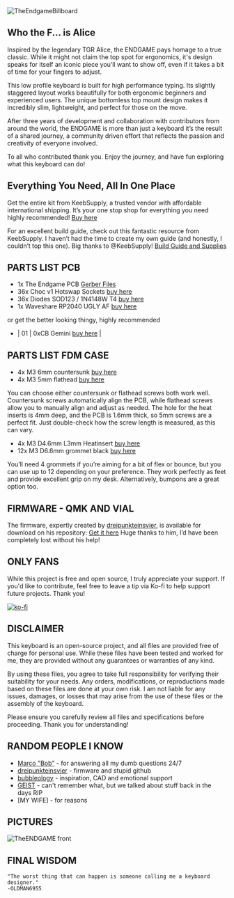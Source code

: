 <img src="https://github.com/OldMan6955/TheEndgame2024/blob/main/004%20IMAGES/TheEndgameBillboard.jpg" alt="TheEndgameBillboard">





## Who the F... is Alice ##


Inspired by the legendary TGR Alice, the ENDGAME pays homage to a true classic. While it might not claim the top spot for ergonomics, it's design speaks for itself an iconic piece you’ll want to show off, even if it takes a bit of time for your fingers to adjust.

This low profile keyboard is built for high performance typing. Its slightly staggered layout works beautifully for both ergonomic beginners and experienced users. The unique bottomless top mount design makes it incredibly slim, lightweight, and perfect for those on the move.

After three years of development and collaboration with contributors from around the world, the ENDGAME is more than just a keyboard it’s the result of a shared journey, a community driven effort that reflects the passion and creativity of everyone involved.

To all who contributed thank you. Enjoy the journey, and have fun exploring what this keyboard can do!





## Everything You Need, All In One Place ##

Get the entire kit from KeebSupply, a trusted vendor with affordable international shipping. It’s your one stop shop for everything you need highly recommended! [Buy here](https://keeb.supply/products/endgame) 

For an excellent build guide, check out this fantastic resource from KeebSupply. I haven’t had the time to create my own guide (and honestly, I couldn’t top this one). Big thanks to @KeebSupply! [Build Guide and Supplies](https://docs.keeb.supply/endgame/) 



## PARTS LIST PCB ##

- 1x The Endgame PCB             [Gerber Files](https://github.com/OldMan6955/TheEndgame2024/tree/main/001%20PCB) 
- 36x Choc v1 Hotswap Sockets    [buy here](https://www.aliexpress.com/item/1005004916925259.html?) 
- 36x Diodes SOD123 / 1N4148W T4 [buy here](https://de.aliexpress.com/item/1005006354505058.html?) 
- 1x Waveshare RP2040 UGLY AF    [buy here](https://de.aliexpress.com/item/1005006354505058.html?) 

or get the better looking thingy, highly recommended

- | 01 | 0xCB Gemini             [buy here](https://keeb.supply/products/0xcb-gemini) |



## PARTS LIST FDM CASE ##

- 4x M3 6mm countersunk          [buy here](https://de.aliexpress.com/item/4001199728978.html) 
- 4x M3 5mm flathead             [buy here](https://www.aliexpress.com/item/1005004916925259.html?) 

You can choose either countersunk or flathead screws both work well. Countersunk screws automatically align the PCB, while flathead screws allow you to manually align and adjust as needed.
The hole for the heat inserts is 4mm deep, and the PCB is 1.6mm thick, so 5mm screws are a perfect fit. Just double-check how the screw length is measured, as this can vary.

- 4x M3 D4.6mm L3mm Heatinsert   [buy here](https://de.aliexpress.com/item/1005006354505058.html?) 
- 12x M3 D6.6mm grommet black     [buy here](https://www.aliexpress.com/item/1005004309686841.html?) 

You’ll need 4 grommets if you’re aiming for a bit of flex or bounce, but you can use up to 12 depending on your preference. They work perfectly as feet and provide excellent grip on my desk. Alternatively, bumpons are a great option too.

## FIRMWARE - QMK AND VIAL ##

The firmware, expertly created by [dreipunkteinsvier](https://github.com/dreipunkteinsvier), is available for download on his repository: [Get it here](https://github.com/dreipunkteinsvier/qmk-config-endgame) 
Huge thanks to him, I’d have been completely lost without his help!

## ONLY FANS ##

While this project is free and open source, I truly appreciate your support. If you'd like to contribute, feel free to leave a tip via Ko-fi to help support future projects. Thank you!

[![ko-fi](https://ko-fi.com/img/githubbutton_sm.svg)](https://ko-fi.com/T6T218HXN9) 

## DISCLAIMER ##

This keyboard is an open-source project, and all files are provided free of charge for personal use. While these files have been tested and worked for me, they are provided without any guarantees or warranties of any kind.

By using these files, you agree to take full responsibility for verifying their suitability for your needs. Any orders, modifications, or reproductions made based on these files are done at your own risk. I am not liable for any issues, damages, or losses that may arise from the use of these files or the assembly of the keyboard.

Please ensure you carefully review all files and specifications before proceeding. Thank you for understanding!

## RANDOM PEOPLE I KNOW ##

- [Marco "Bob"](https://github.com/GroooveBob) - for answering all my dumb questions 24/7
- [dreipunkteinsvier](https://github.com/dreipunkteinsvier) - firmware and stupid github
- [bubbleology](https://github.com/bubbleology) - inspiration, CAD and emotional support
- [GEIST](https://github.com/GEIGEIGEIST) - can't remember what, but we talked about stuff back in the days RIP
- [MY WIFE] - for reasons

## PICTURES ##

<img src="https://github.com/OldMan6955/TheEndgame2024/blob/main/004%20IMAGES/TheENDGAME%20front.png" alt="TheENDGAME front">

## FINAL WISDOM ##

    "The worst thing that can happen is someone calling me a keyboard designer."
    -OLDMAN6955

